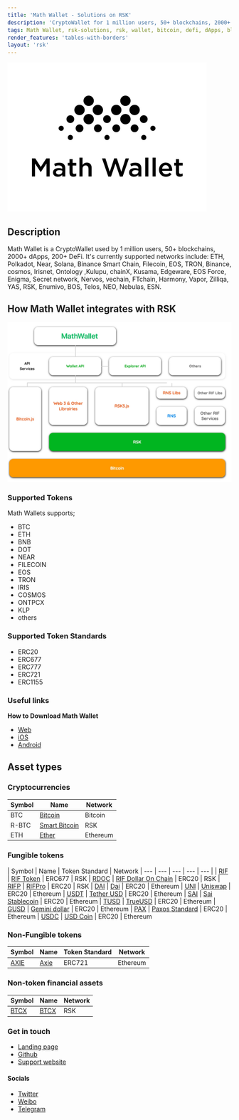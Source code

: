 ```yaml
---
title: 'Math Wallet - Solutions on RSK'
description: 'CryptoWallet for 1 million users, 50+ blockchains, 2000+ dApps, 200+ DeFi.'
tags: Math Wallet, rsk-solutions, rsk, wallet, bitcoin, defi, dApps, blockchain, cryptowallet
render_features: 'tables-with-borders'
layout: 'rsk'
---
```


![Math Wallet- BannerImage](/assets/img/solutions/MathWallet/MathWallet_Logo_Black.png)

## Description

Math Wallet is a CryptoWallet used by 1 million users, 50+ blockchains, 2000+ dApps, 200+ DeFi. It's currently supported networks include: ETH, Polkadot, Near, Solana, Binance Smart Chain, Filecoin, EOS, TRON, Binance, cosmos, Irisnet, Ontology ,Kulupu, chainX, Kusama, Edgeware, EOS Force, Enigma, Secret network, Nervos, vechain, FTchain, Harmony, Vapor, Zilliqa, YAS, RSK, Enumivo, BOS, Telos, NEO, Nebulas, ESN.

## How Math Wallet integrates with RSK

![MathWallet-RSK-Integrations](/assets/img/solutions/MathWallet/Diagram-MathWallet.png)

### Supported Tokens

Math Wallets supports;

- BTC
- ETH
- BNB
- DOT
- NEAR
- FILECOIN
- EOS
- TRON
- IRIS
- COSMOS
- ONTPCX
- KLP
- others


### Supported Token Standards

- ERC20
- ERC677
- ERC777
- ERC721
- ERC1155

### Useful links

**How to Download Math Wallet**

- [Web](https://mathwallet.org/)
- [iOS](https://mathwallet.org/en-us/)
- [Android](https://mathwallet.org/en-us/)
 
## Asset types

### Cryptocurrencies

| Symbol | Name | Network |
| --- | --- | --- |
| BTC | [Bitcoin](https://bitcoin.org/bitcoin.pdf) | Bitcoin |
| R-BTC | [Smart Bitcoin](https://developers.rsk.co/rsk/rbtc/) | RSK |
| ETH | [Ether](https://ethereum.org/en/eth/) | Ethereum |

### Fungible tokens

| Symbol | Name | Token Standard | Network
| --- | --- | --- | --- | --- |
| [RIF](https://explorer.rsk.co/address/0x2acc95758f8b5f583470ba265eb685a8f45fc9d5) | [RIF Token](https://developers.rsk.co/rif/token/) | ERC677 | RSK
| [RDOC](https://explorer.rsk.co/address/0x2acc95758f8b5f583470ba265eb685a8f45fc9d5) | [RIF Dollar On Chain](https://developers.rsk.co/rif/token/) | ERC20 | RSK
| [RIFP](https://explorer.rsk.co/address/0x2acc95758f8b5f583470ba265eb685a8f45fc9d5) | [RIFPro](https://developers.rsk.co/rif/token/) | ERC20 | RSK
| [DAI](https://etherscan.io/token/0x6b175474e89094c44da98b954eedeac495271d0f) | [Dai](https://makerdao.com/ ) | ERC20 | Ethereum
| [UNI](https://etherscan.io/token/0x1f9840a85d5af5bf1d1762f925bdaddc4201f984) | [Uniswap](https://uniswap.org/) | ERC20 | Ethereum
| [USDT](https://etherscan.io/token/0xdac17f958d2ee523a2206206994597c13d831ec7) | [Tether USD](https://tether.to/)  | ERC20 | Ethereum
| [SAI](https://etherscan.io/token/0x89d24a6b4ccb1b6faa2625fe562bdd9a23260359) | [Sai Stablecoin](https://makerdao.com/)   | ERC20 | Ethereum
| [TUSD](https://etherscan.io/token/0x0000000000085d4780B73119b644AE5ecd22b376) | [TrueUSD](https://www.trusttoken.com/trueusd/) | ERC20 | Ethereum
| [GUSD](https://etherscan.io/token/0x056fd409e1d7a124bd7017459dfea2f387b6d5cd) | [Gemini dollar](https://gemini.com/dollar/) | ERC20 | Ethereum
| [PAX](https://etherscan.io/token/0x8e870d67f660d95d5be530380d0ec0bd388289e1) | [Paxos Standard](https://www.paxos.com/standard) | ERC20 | Ethereum
| [USDC](https://etherscan.io/token/0xa0b86991c6218b36c1d19d4a2e9eb0ce3606eb48) | [USD Coin](https://www.centre.io/) | ERC20 | Ethereum

### Non-Fungible tokens

| Symbol | Name | Token Standard | Network
| --- | --- | --- | --- |
| [AXIE](https://etherscan.io/token/0xf5b0a3efb8e8e4c201e2a935f110eaaf3ffecb8d) | [Axie](https://axieinfinity.com/) | ERC721 | Ethereum

### Non-token financial assets

| Symbol | Name | Network
| --- | --- | --- |
| [BTCX](https://explorer.rsk.co/address/0xf773b590af754d597770937fa8ea7abdf2668370) | [BTCX](https://moneyonchain.com/btcx-leveraged-bitcoin/) | RSK

### Get in touch

- [Landing page](https://mathwallet.org/en-us/)
- [Github](https://github.com/mathwallet)
- [Support website](http://blog.mathwallet.org/)

#### Socials

- [Twitter](https://twitter.com/MathWallet)
- [Weibo](https://weibo.com/diabloshop)
- [Telegram](https://t.me/mathwalletCN)